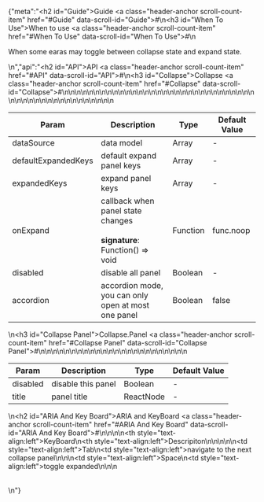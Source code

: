 {"meta":"<h2 id=\"Guide\">Guide <a class=\"header-anchor scroll-count-item\" href=\"#Guide\" data-scroll-id=\"Guide\">#</a></h2>\n<h3 id=\"When To Use\">When to use <a class=\"header-anchor scroll-count-item\" href=\"#When To Use\" data-scroll-id=\"When To Use\">#</a></h3>\n<p>When some earas may toggle between collapse state and expand state.</p>\n","api":"<h2 id=\"API\">API <a class=\"header-anchor scroll-count-item\" href=\"#API\" data-scroll-id=\"API\">#</a></h2>\n<h3 id=\"Collapse\">Collapse <a class=\"header-anchor scroll-count-item\" href=\"#Collapse\" data-scroll-id=\"Collapse\">#</a></h3>\n<table>\n<thead>\n<tr>\n<th>Param</th>\n<th>Description</th>\n<th>Type</th>\n<th>Default Value</th>\n</tr>\n</thead>\n<tbody>\n<tr>\n<td>dataSource</td>\n<td>data model</td>\n<td>Array</td>\n<td>-</td>\n</tr>\n<tr>\n<td>defaultExpandedKeys</td>\n<td>default expand panel keys</td>\n<td>Array</td>\n<td>-</td>\n</tr>\n<tr>\n<td>expandedKeys</td>\n<td>expand panel keys</td>\n<td>Array</td>\n<td>-</td>\n</tr>\n<tr>\n<td>onExpand</td>\n<td>callback when panel state changes<br><br><strong>signature</strong>:<br>Function() =&gt; void</td>\n<td>Function</td>\n<td>func.noop</td>\n</tr>\n<tr>\n<td>disabled</td>\n<td>disable all panel</td>\n<td>Boolean</td>\n<td>-</td>\n</tr>\n<tr>\n<td>accordion</td>\n<td>accordion mode, you can only open at most one panel</td>\n<td>Boolean</td>\n<td>false</td>\n</tr>\n</tbody>\n</table>\n<h3 id=\"Collapse Panel\">Collapse.Panel <a class=\"header-anchor scroll-count-item\" href=\"#Collapse Panel\" data-scroll-id=\"Collapse Panel\">#</a></h3>\n<table>\n<thead>\n<tr>\n<th>Param</th>\n<th>Description</th>\n<th>Type</th>\n<th>Default Value</th>\n</tr>\n</thead>\n<tbody>\n<tr>\n<td>disabled</td>\n<td>disable this panel</td>\n<td>Boolean</td>\n<td>-</td>\n</tr>\n<tr>\n<td>title</td>\n<td>panel title</td>\n<td>ReactNode</td>\n<td>-</td>\n</tr>\n</tbody>\n</table>\n<h2 id=\"ARIA And Key Board\">ARIA and KeyBoard <a class=\"header-anchor scroll-count-item\" href=\"#ARIA And Key Board\" data-scroll-id=\"ARIA And Key Board\">#</a></h2>\n<table>\n<thead>\n<tr>\n<th style=\"text-align:left\">KeyBoard</th>\n<th style=\"text-align:left\">Descripiton</th>\n</tr>\n</thead>\n<tbody>\n<tr>\n<td style=\"text-align:left\">Tab</td>\n<td style=\"text-align:left\">navigate to the next collapse panel</td>\n</tr>\n<tr>\n<td style=\"text-align:left\">Space</td>\n<td style=\"text-align:left\">toggle expanded</td>\n</tr>\n</tbody>\n</table>\n"}